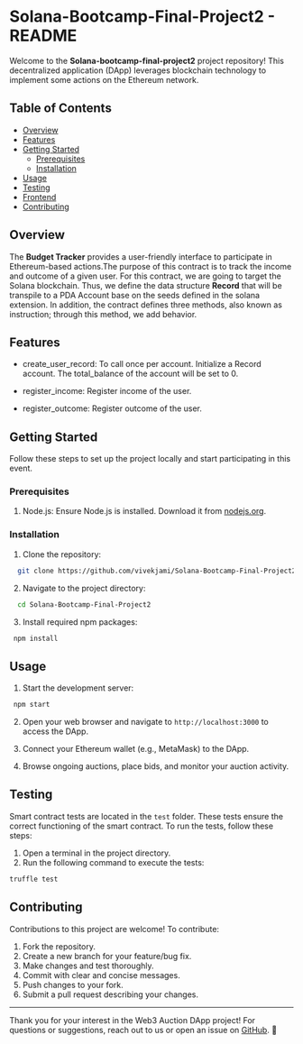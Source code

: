 # Solana-Bootcamp-Final-Project2 - README

Welcome to the **Solana-bootcamp-final-project2** project repository! This decentralized application (DApp) leverages blockchain technology to implement some actions on the Ethereum network. 

## Table of Contents

- [Overview](#overview)
- [Features](#features)
- [Getting Started](#getting-started)
  - [Prerequisites](#prerequisites)
  - [Installation](#installation)
- [Usage](#usage)
- [Testing](#testing)
- [Frontend](#frontend)
- [Contributing](#contributing)

## Overview

The **Budget Tracker** provides a user-friendly interface to participate in Ethereum-based actions.The purpose of this contract is to track the income and outcome of a given user. For this contract, we are going to target the Solana blockchain. Thus, we define the data structure **Record** that will be transpile to a PDA Account base on the seeds defined in the solana extension. In addition, the contract defines three methods, also known as instruction; through this method, we add behavior.
## Features

- create_user_record: To call once per account. Initialize a Record account. The total_balance of the account will be set to 0.

- register_income: Register income of the user.

- register_outcome: Register outcome of the user.


## Getting Started

Follow these steps to set up the project locally and start participating in this event.

### Prerequisites

1. Node.js: Ensure Node.js is installed. Download it from [nodejs.org](https://nodejs.org/).

### Installation

1. Clone the repository:

```bash
  git clone https://github.com/vivekjami/Solana-Bootcamp-Final-Project2.git
```

2. Navigate to the project directory:

```bash
  cd Solana-Bootcamp-Final-Project2
```

3. Install required npm packages:

```bash
 npm install
```

## Usage

1. Start the development server:

```bash
 npm start
```

2. Open your web browser and navigate to `http://localhost:3000` to access the DApp.

3. Connect your Ethereum wallet (e.g., MetaMask) to the DApp.

4. Browse ongoing auctions, place bids, and monitor your auction activity.


## Testing

Smart contract tests are located in the `test` folder. These tests ensure the correct functioning of the smart contract. To run the tests, follow these steps:

1. Open a terminal in the project directory.
2. Run the following command to execute the tests:

```bash
truffle test
```


## Contributing

Contributions to this project are welcome! To contribute:

1. Fork the repository.
2. Create a new branch for your feature/bug fix.
3. Make changes and test thoroughly.
4. Commit with clear and concise messages.
5. Push changes to your fork.
6. Submit a pull request describing your changes.



---

Thank you for your interest in the Web3 Auction DApp project! For questions or suggestions, reach out to us or open an issue on [GitHub](https://github.com/vivekjami/Solana-Bootcamp-Final-Project).  🚀
